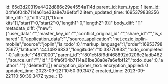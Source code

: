 id: 65d3d20319e4422d886c29e4554a114d
parent_id: 
item_type: 1
item_id: 04fa6f04b7114a61be38a8e7a6efbf12
item_updated_time: 1695379838356
title_diff: "[{\"diffs\":[[1,\"Drum kits\"]],\"start1\":0,\"start2\":0,\"length1\":0,\"length2\":9}]"
body_diff: "[]"
metadata_diff: {"new":{"user_data":"","master_key_id":"","conflict_original_id":"","share_id":"","is_shared":0,"application_data":"","source_application":"net.cozic.joplin-mobile","source":"joplin","is_todo":0,"markup_language":1,"order":1695379825677,"latitude":"44.14926833","longitude":"10.38770833","todo_completed":0,"altitude":"487.1000","parent_id":"f801c5f8f9df468892d0206c2fadb462","source_url":"","id":"04fa6f04b7114a61be38a8e7a6efbf12","todo_due":0,"author":""},"deleted":[]}
encryption_cipher_text: 
encryption_applied: 0
updated_time: 2023-09-22T10:50:39.347Z
created_time: 2023-09-22T10:50:39.347Z
type_: 13